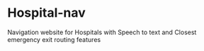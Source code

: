# Hospital-nav
Navigation website for Hospitals
with Speech to text and
Closest emergency exit routing features

